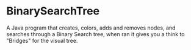# BinarySearchTree
A Java program that creates, colors, adds and removes nodes, and searches through a Binary Search tree, when ran it gives you a think to "Bridges" for the visual tree.
